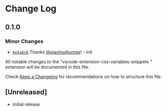 # Change Log

## 0.1.0

### Minor Changes

- [`be5a6c0`](https://github.com/xiaohuohumax/vscode-extension-css-variables-snippets/commit/be5a6c01bd4f23d2ad931ffd5e68092f36607b5e) Thanks [@xiaohuohumax](https://github.com/xiaohuohumax)! - init

All notable changes to the "vscode-extension-css-variables-snippets " extension will be documented in this file.

Check [Keep a Changelog](http://keepachangelog.com/) for recommendations on how to structure this file.

## [Unreleased]

- Initial release
